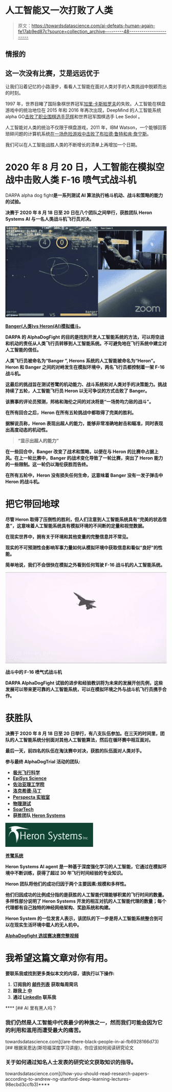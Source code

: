 # 人工智能又一次打败了人类

> 原文：<https://towardsdatascience.com/ai-defeats-human-again-fe17ab9ed87c?source=collection_archive---------48----------------------->

## 情报的

## 这一次没有比赛，艾是远远优于

让我们沿着记忆的小路漫步，看看人工智能在面对人类对手的人类挑战中脱颖而出的时刻。

1997 年，世界目睹了国际象棋世界冠军[加里·卡斯帕罗夫](http://www.kasparov.com/)的失败。人工智能在棋盘游戏中的统治地位在 2015 年和 2016 年再次出现，DeepMind 的人工智能系统 alpha GO[击败了职业围棋选手范辉](https://en.wikipedia.org/wiki/AlphaGo_versus_Fan_Hui)和世界冠军围棋选手 Lee Sedol 。

人工智能对人类的统治不仅限于棋盘游戏，2011 年，IBM Watson，一个能够回答琐碎问题的计算机系统[在一场危险游戏中击败了布拉德·鲁特和肯·詹宁斯](https://www.youtube.com/watch?v=P18EdAKuC1U)。

我们可以在人工智能战胜人类的不断增长的清单上再增加一个日期。

# 2020 年 8 月 20 日，人工智能在模拟空战中击败人类 F-16 喷气式战斗机

DARPA alpha dog fight[](https://www.darpa.mil/news-events/2020-08-07)****是一系列测试 AI 算法执行格斗机动、战斗和策略的能力的试验。****

****决赛于 2020 年 8 月 18 日至 20 日在八个团队之间举行，获胜团队 Heron Systems AI 与一名人类战斗机飞行员对决。****

****![](img/a368ad098deb25327d6db621cdb38946.png)****

****[Banger(人类)vs Heron(AI)模拟缠斗](https://www.youtube.com/watch?v=NzdhIA2S35w)。****

****DARPA 的 AlphaDogFight 的目的是找到开发人工智能系统的方法，可以将空战和机动的责任从人类飞行员转移到人工智能系统。不可避免地在飞行系统中建立对人工智能的信任。****

****人类飞行员被命名为“Banger ”, Herons 系统的人工智能被命名为“Heron”。Heron 和 Banger 之间的对峙发生在模拟环境中，两名飞行员都控制着一架 F-16 战斗机。****

****这最后的挑战旨在测试苍鹭的机动能力、战斗系统和对人类对手的决策能力。挑战持续了五轮，人工智能飞行员 Heron 以无可争议的方式击败了 Banger。****

****该赛事的评论员预测，邦格和海伦之间的对决将是“一场势均力敌的战斗”。****

****在所有回合之后，Heron 在所有五轮挑战中都取得了完美的胜利。****

****据解说员称，Heron 表现出超人的能力，能够非常准确地射击和瞄准，同时表现出高度动态的机动性。****

> ****“显示出超人的能力”****

****在一些回合中，Banger 改变了战术和策略，以便在与 Heron 的比赛中占据上风。在上一轮比赛中，Banger 的战术变化导致了一轮比赛，突出了 Heron 能力的一些限制。这一轮仍以海伦获胜而告终。****

****在所有五轮中，Heron 没有损失任何生命，这意味着 Banger 没有一发子弹击中 Heron 的战斗机。****

# ****把它带回地球****

****尽管 Heron 取得了压倒性的胜利，但人们注意到人工智能系统具有“完美的状态信息”，这意味着人工智能系统具有模拟环境的不间断的定量和视觉数据。****

****在现实世界中，拥有关于环境和其他变量的完整信息并不常见。****

****现实的不可预测性会影响军事力量如何从模拟环境中获取信息和看似“良好”的性能。****

****简单地说，我们不会很快在模拟之外看到任何驾驶 F-16 战斗机的人工智能系统。****

****![](img/f00ef027a060c97c10f9d8796813f736.png)****

****战斗中的 F-16 喷气式战斗机****

****DARPA AlphaDogFight 试验的进步和经验教训将为未来的发展开创先例，这些发展可以带来更可靠的人工智能系统，可以在模拟环境之外与战斗机飞行员携手合作。****

# ****获胜队****

****决赛于 2020 年 8 月 18 日至 20 日举行，有八支队伍参加。在三天的时间里，团队的人工智能系统分别面对其他人工智能算法，然后在循环赛中相互面对。****

****最后一天，前四名的队伍在淘汰赛中对决，获胜的队伍面对人类对手。****

****参与最终 AlphaDogTrial 活动的团队:****

*   ****[极光飞行科学](https://www.aurora.aero/)****
*   ****[EpiSys Science](https://www.episci.com/)****
*   ****[佐治亚理工学院](https://gtri.gatech.edu/)****
*   ****[洛克希德·马丁](https://www.lockheedmartin.com/en-gb/index.html)****
*   ****[Perspecta 实验室](https://www.perspectalabs.com/)****
*   ****[物理测试](https://physics-ai.com/)****
*   ****[SoarTech](https://soartech.com/)****
*   ****获胜团队 [Heron Systems](https://heronsystems.com/)****

****![](img/aec14ba81a0349fa49f8cf282ea9f577.png)****

****[苍鹭系统](https://heronsystems.com/)****

****Heron Systems AI agent 是一种基于深度强化学习的人工智能，它通过在模拟环境中不断训练，获得了超过 30 年飞行时间经验的专业知识。****

****Heron 团队将他们的成功归因于两个主要因素:规模和多样性。****

****他们归因成功的比例成分指的是获胜的人工智能代理能够积累的飞行时间的数量。多样性部分说明了 Heron Systems 开发的相互对抗的人工智能代理的数量；每个代理都有自己独特的神经网络架构、奖励系统和构建。****

****Heron System 的一位发言人表示，该团队的下一步是将人工智能系统整合到可以在现实生活环境中载人的无人机中。****

****[AlphaDogfight 选拔赛决赛完整视频](https://www.youtube.com/watch?v=NzdhIA2S35w)****

# ****我希望这篇文章对你有用。****

****要联系我或找到更多类似本文的内容，请执行以下操作:****

1.  ****订阅我的 [**邮件列表**](https://richmond-alake.ck.page/c8e63294ee) 获取每周简讯****
2.  ****跟我上 [**中**](https://medium.com/@richmond.alake)****
3.  ****通过 [**LinkedIn**](https://www.linkedin.com/in/richmondalake/) 联系我****

****[](/are-there-black-people-in-ai-fb6928166d73) [## AI 里有黑人吗？

### 我们仍然是人工智能中代表最少的种族之一，然而我们可能会因为它的利用和滥用而遭受最大的痛苦。

towardsdatascience.com](/are-there-black-people-in-ai-fb6928166d73) [](/how-you-should-read-research-papers-according-to-andrew-ng-stanford-deep-learning-lectures-98ecbd3ccfb3) [## 根据吴恩达(斯坦福深度学习讲座)，你应该如何阅读研究论文

### 关于如何通过知名人士发表的研究论文获取知识的指导。

towardsdatascience.com](/how-you-should-read-research-papers-according-to-andrew-ng-stanford-deep-learning-lectures-98ecbd3ccfb3)****